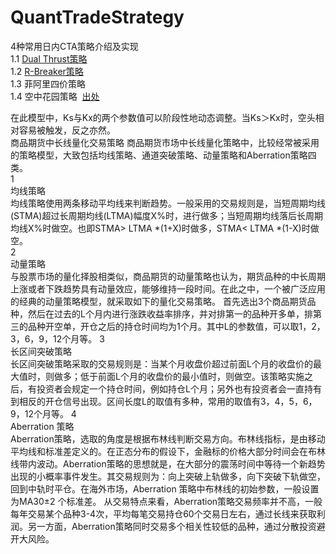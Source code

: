 QuantTradeStrategy
====================

4种常用日内CTA策略介绍及实现<br>
1.1 [Dual Thrust策略](/strategy/Dual-Thrust.md)<br>
1.2 [R-Breaker策略](/strategy/R-Breaker.md)<br>
1.3 菲阿里四价策略<br>
1.4 空中花园策略  [出处](http://futures.hexun.com/2017-01-19/187804862.html 'flavor')


在此模型中，Ks与Kx的两个参数值可以阶段性地动态调整。当Ks＞Kx时，空头相对容易被触发，反之亦然。<br>
商品期货中长线量化交易策略
商品期货市场中长线量化策略中，比较经常被采用的策略模型，大致包括均线策略、通道突破策略、动量策略和Aberration策略四类。<br>
1<br>
均线策略<br>
均线策略使用两条移动平均线来判断趋势。一般采用的交易规则是，当短周期均线(STMA)超过长周期均线(LTMA)幅度X%时，进行做多；当短周期均线落后长周期均线X%时做空。也即STMA> LTMA *(1+X)时做多，STMA< LTMA *(1-X)时做空。<br>
2<br>
动量策略<br>
与股票市场的量化择股相类似，商品期货的动量策略也认为，期货品种的中长周期上涨或者下跌趋势具有动量效应，能够维持一段时间。在此之中，一个被广泛应用的经典的动量策略模型，就采取如下的量化交易策略。
首先选出3个商品期货品种，然后在过去的L个月内进行涨跌收益率排序，并对排第一的品种开多单，排第三的品种开空单，开仓之后的持仓时间均为1个月。其中L的参数值，可以取1，2，3，6，9，12个月等。
3<br>
长区间突破策略<br>
长区间突破策略采取的交易规则是：当某个月收盘价超过前面L个月的收盘价的最大值时，则做多；低于前面L个月的收盘价的最小值时，则做空。该策略实施之后，有投资者会规定一个持仓时间，例如持仓L个月；另外也有投资者会一直持有到相反的开仓信号出现。区间长度L的取值有多种，常用的取值有3，4，5，6，9，12个月等。
4<br>
Aberration 策略<br>
Aberration策略，选取的角度是根据布林线判断交易方向。布林线指标，是由移动平均线和标准差定义的。在正态分布的假设下，金融标的价格大部分时间会在布林线带内波动。Aberration策略的思想就是，在大部分的震荡时间中等待一个新趋势出现的小概率事件发生。其交易规则为：向上突破上轨做多，向下突破下轨做空，回到中轨时平仓。在海外市场，Aberration 策略中布林线的初始参数，一般设置为MA30±2 个标准差。
从交易特点来看，Aberration策略交易频率并不高，一般每年交易某个品种3-4次，平均每笔交易持仓60个交易日左右，通过长线来获取利润。另一方面，Aberration策略同时交易多个相关性较低的品种，通过分散投资避开大风险。<br>
